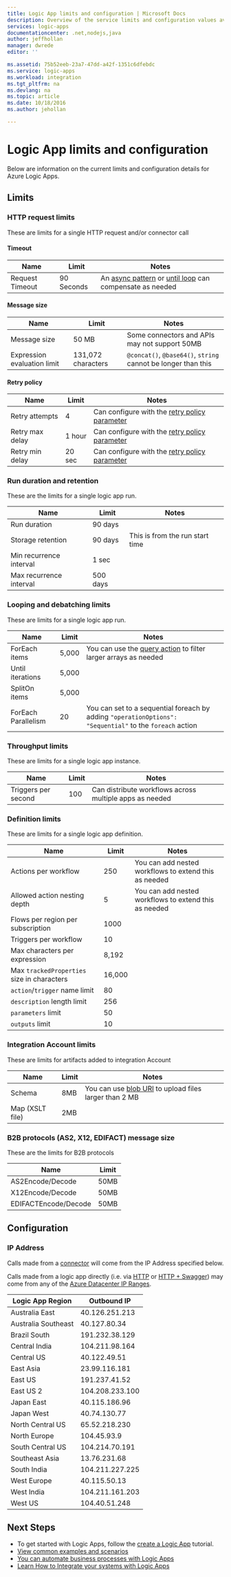 ```yaml
---
title: Logic App limits and configuration | Microsoft Docs
description: Overview of the service limits and configuration values available for Logic Apps.
services: logic-apps
documentationcenter: .net,nodejs,java
author: jeffhollan
manager: dwrede
editor: ''

ms.assetid: 75b52eeb-23a7-47dd-a42f-1351c6dfebdc
ms.service: logic-apps
ms.workload: integration
ms.tgt_pltfrm: na
ms.devlang: na
ms.topic: article
ms.date: 10/18/2016
ms.author: jehollan

---
```

# Logic App limits and configuration

Below are information on the current limits and configuration details for Azure Logic Apps.

## Limits

### HTTP request limits

These are limits for a single HTTP request and/or connector call

#### Timeout

|Name|Limit|Notes|
|----|----|----|
|Request Timeout|90 Seconds|An [async pattern](app-service-logic-create-api-app.md) or [until loop](app-service-logic-loops-and-scopes.md) can compensate as needed|

#### Message size

|Name|Limit|Notes|
|----|----|----|
|Message size|50 MB|Some connectors and APIs may not support 50MB |
|Expression evaluation limit|131,072 characters|`@concat()`, `@base64()`, `string` cannot be longer than this|

#### Retry policy

|Name|Limit|Notes|
|----|----|----|
|Retry attempts|4|Can configure with the [retry policy parameter](https://msdn.microsoft.com/en-us/library/azure/mt643939.aspx)|
|Retry max delay|1 hour|Can configure with the [retry policy parameter](https://msdn.microsoft.com/en-us/library/azure/mt643939.aspx)|
|Retry min delay|20 sec|Can configure with the [retry policy parameter](https://msdn.microsoft.com/en-us/library/azure/mt643939.aspx)|

### Run duration and retention

These are the limits for a single logic app run.

|Name|Limit|Notes|
|----|----|----|
|Run duration|90 days||
|Storage retention|90 days|This is from the run start time|
|Min recurrence interval|1 sec|| 15 seconds for logic apps with App Service Plan
|Max recurrence interval|500 days||


### Looping and debatching limits

These are limits for a single logic app run.

|Name|Limit|Notes|
|----|----|----|
|ForEach items|5,000|You can use the [query action](../connectors/connectors-native-query.md) to filter larger arrays as needed|
|Until iterations|5,000||
|SplitOn items|5,000||
|ForEach Parallelism|20|You can set to a sequential foreach by adding `"operationOptions": "Sequential"` to the `foreach` action|


### Throughput limits

These are limits for a single logic app instance. 

|Name|Limit|Notes|
|----|----|----|
|Triggers per second|100|Can distribute workflows across multiple apps as needed|

### Definition limits

These are limits for a single logic app definition.

|Name|Limit|Notes|
|----|----|----|
|Actions per workflow|250|You can add nested workflows to extend this as needed|
|Allowed action nesting depth|5|You can add nested workflows to extend this as needed|
|Flows per region per subscription|1000||
|Triggers per workflow|10||
|Max characters per expression|8,192||
|Max `trackedProperties` size in characters|16,000|
|`action`/`trigger` name limit|80||
|`description` length limit|256||
|`parameters` limit|50||
|`outputs` limit|10||

### Integration Account limits

These are limits for artifacts added to integration Account

|Name|Limit|Notes|
|----|----|----|
|Schema|8MB|You can use [blob URI](app-service-logic-enterprise-integration-schemas.md) to upload files larger than 2 MB |
|Map (XSLT file)|2MB| |

### B2B protocols (AS2, X12, EDIFACT) message size

These are the limits for B2B protocols

|Name|Limit|
|----|----|
|AS2Encode/Decode|50MB|
|X12Encode/Decode|50MB|
|EDIFACTEncode/Decode|50MB|

## Configuration

### IP Address

Calls made from a [connector](../connectors/apis-list.md) will come from the IP Address specified below.

Calls made from a logic app directly (i.e. via [HTTP](../connectors/connectors-native-http.md) or [HTTP + Swagger](../connectors/connectors-native-http-swagger.md)) may come from any of the [Azure Datacenter IP Ranges](https://www.microsoft.com/en-us/download/details.aspx?id=41653).

|Logic App Region|Outbound IP|
|-----|----|
|Australia East|40.126.251.213|
|Australia Southeast|40.127.80.34|
|Brazil South|191.232.38.129|
|Central India|104.211.98.164|
|Central US|40.122.49.51|
|East Asia|23.99.116.181|
|East US|191.237.41.52|
|East US 2|104.208.233.100|
|Japan East|40.115.186.96|
|Japan West|40.74.130.77|
|North Central US|65.52.218.230|
|North Europe|104.45.93.9|
|South Central US|104.214.70.191|
|Southeast Asia|13.76.231.68|
|South India|104.211.227.225|
|West Europe|40.115.50.13|
|West India|104.211.161.203|
|West US|104.40.51.248|


## Next Steps  

- To get started with Logic Apps, follow the [create a Logic App](app-service-logic-create-a-logic-app.md) tutorial.  
- [View common examples and scenarios](app-service-logic-examples-and-scenarios.md)
- [You can automate business processes with Logic Apps](http://channel9.msdn.com/Events/Build/2016/T694) 
- [Learn How to Integrate your systems with Logic Apps](http://channel9.msdn.com/Events/Build/2016/P462)

